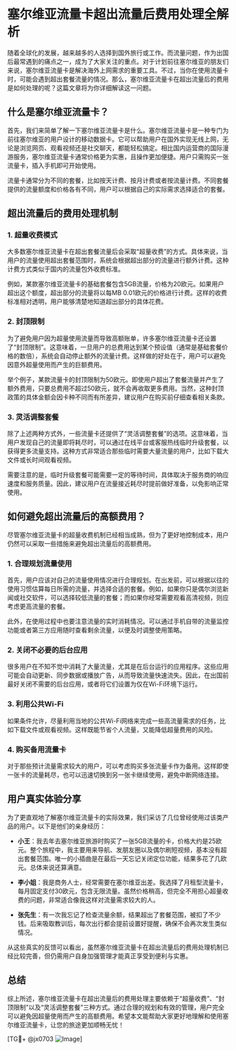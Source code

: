 # 塞尔维亚流量卡超出流量后费用处理全解析

随着全球化的发展，越来越多的人选择到国外旅行或工作。而流量问题，作为出国后最常遇到的痛点之一，成为了大家关注的重点。对于计划前往塞尔维亚的朋友们来说，塞尔维亚流量卡是解决海外上网需求的重要工具。不过，当你在使用流量卡时，可能会遇到超出套餐流量的情况。那么，塞尔维亚流量卡在超出流量后的费用是如何处理的呢？这篇文章将为你详细解读这一问题。

## 什么是塞尔维亚流量卡？

首先，我们来简单了解一下塞尔维亚流量卡是什么。塞尔维亚流量卡是一种专门为前往塞尔维亚的用户设计的移动数据卡。它可以帮助用户在国外实现无线上网，无论是浏览网页、观看视频还是社交聊天，都能轻松搞定。相比国内运营商的国际漫游服务，塞尔维亚流量卡通常价格更为实惠，且操作更加便捷。用户只需购买一张流量卡，插入手机即可开始使用。

流量卡通常分为不同的套餐，比如按天计费、按月计费或者按流量计费。不同套餐提供的流量额度和价格各有不同，用户可以根据自己的实际需求选择适合的套餐。

## 超出流量后的费用处理机制

### 1. **超量收费模式**

大多数塞尔维亚流量卡在超出套餐流量后会采取“超量收费”的方式。具体来说，当用户的流量使用超出套餐范围时，系统会根据超出部分的流量进行额外计费。这种计费方式类似于国内的流量包外收费标准。

例如，某款塞尔维亚流量卡的基础套餐包含5GB流量，价格为20欧元。如果用户超出这个额度，超出部分的流量将以每MB 0.01欧元的价格进行计费。这样的收费标准相对透明，用户能够清楚地知道超出部分的具体花费。

### 2. **封顶限制**

为了避免用户因为超量使用流量而导致高额账单，许多塞尔维亚流量卡还设置了“封顶限制”。这意味着，一旦用户的总费用达到某个预设值（通常是基础套餐价格的数倍），系统会自动停止额外的流量计费。这样做的好处在于，用户可以避免因意外超量使用而产生的巨额费用。

举个例子，某款流量卡的封顶限制为50欧元。即使用户超出了套餐流量并产生了额外费用，只要总费用不超过50欧元，就不会再收取更多费用。当然，这种封顶政策的具体金额会因卡种不同而有所差异，建议用户在购买前仔细查看相关条款。

### 3. **灵活调整套餐**

除了上述两种方式外，一些流量卡还提供了“灵活调整套餐”的选项。这意味着，当用户发现自己的流量即将耗尽时，可以通过在线平台或客服热线临时升级套餐，以获得更多流量支持。这种方式非常适合那些临时需要大量流量的用户，比如下载大文件或长时间观看视频。

需要注意的是，临时升级套餐可能需要一定的等待时间，具体取决于服务商的响应速度和服务质量。因此，建议用户在流量接近耗尽时提前做好准备，以免影响正常使用。

## 如何避免超出流量后的高额费用？

尽管塞尔维亚流量卡的超量收费机制已经相当成熟，但为了更好地控制成本，用户仍然可以采取一些措施来避免超出流量后的高额费用。

### 1. **合理规划流量使用**

首先，用户应该对自己的流量使用情况进行合理规划。在出发前，可以根据以往的使用习惯估算每日所需的流量，并选择合适的套餐。例如，如果你只是偶尔浏览新闻或社交软件，可以选择较低流量的套餐；而如果你经常需要观看高清视频，则应考虑更高流量的套餐。

此外，在使用过程中也要注意流量的实时消耗情况。可以通过手机自带的流量监控功能或者第三方应用随时查看剩余流量，以便及时调整使用策略。

### 2. **关闭不必要的后台应用**

很多用户在不知不觉中消耗了大量流量，尤其是在后台运行的应用程序。这些应用可能会自动更新、同步数据或播放广告，从而导致流量快速流失。因此，在出国前最好关闭不需要的后台应用，或者将它们设置为仅在Wi-Fi环境下运行。

### 3. **利用公共Wi-Fi**

如果条件允许，尽量利用当地的公共Wi-Fi网络来完成一些高流量需求的任务，比如下载文件或观看视频。这样既能节省个人流量，又能降低超量费用的风险。

### 4. **购买备用流量卡**

对于那些预计流量需求较大的用户，可以考虑购买多张流量卡作为备用。这样即使一张卡的流量耗尽，也可以迅速切换到另一张卡继续使用，避免中断网络连接。

## 用户真实体验分享

为了更直观地了解塞尔维亚流量卡的实际效果，我们采访了几位曾经使用过该类产品的用户。以下是他们的亲身经历：

- **小王**：我去年去塞尔维亚旅游时购买了一张5GB流量的卡，价格大约是25欧元。整个旅程中，我主要用来导航、发朋友圈以及偶尔刷短视频，基本没有超出套餐范围。唯一的小插曲是在最后一天忘记关闭定位功能，结果多花了几欧元。总体来说还算满意。
  
- **李小姐**：我是商务人士，经常需要在塞尔维亚出差。我选择了月租型流量卡，每月固定支付30欧元，包含无限流量。虽然价格稍高，但完全不用担心超量收费的问题，非常适合像我这样对流量需求较大的人。

- **张先生**：有一次我忘记了检查流量余额，结果超出了套餐范围，被扣了不少钱。后来吸取教训后，每次出行都会提前设置好提醒，确保不会再次发生类似情况。

从这些真实的反馈可以看出，虽然塞尔维亚流量卡在超出流量后的费用处理机制已经比较完善，但仍需用户自身加强管理才能真正享受到便利与实惠。

## 总结

综上所述，塞尔维亚流量卡在超出流量后的费用处理主要依赖于“超量收费”、“封顶限制”以及“灵活调整套餐”三种方式。通过合理的规划和有效的管理，用户完全可以避免因超量使用而产生的高额费用。希望本文能帮助大家更好地理解和使用塞尔维亚流量卡，让您的旅途更加顺畅无忧！

[TG💪+ @jx0703 ![Image](https://github.com/user-attachments/assets/dbca1d08-cadb-493c-b0ec-ad6f7a83f270)]